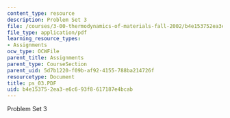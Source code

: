 ```yaml
---
content_type: resource
description: Problem Set 3
file: /courses/3-00-thermodynamics-of-materials-fall-2002/b4e153752ea3e6c693f8617187e4bcab_ps_03.PDF
file_type: application/pdf
learning_resource_types:
- Assignments
ocw_type: OCWFile
parent_title: Assignments
parent_type: CourseSection
parent_uid: 5d7b1220-f09b-af92-4155-788ba214726f
resourcetype: Document
title: ps_03.PDF
uid: b4e15375-2ea3-e6c6-93f8-617187e4bcab
---
```

Problem Set 3

